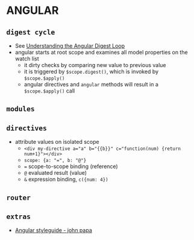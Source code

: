 # ANGULAR

## `digest cycle`
* See [Understanding the Angular Digest Loop](http://techiejs.com/Blog/Post/Understanding-The-AngularJS-Digest-Loop)
* angular starts at root scope and examines all model properties on the watch list
  * it dirty checks by comparing new value to previous value
  * it is triggered by `$scope.digest()`, which is invoked by `$scope.$apply()`
  * angular directives and `angular` methods will result in a `$scope.$apply()` call

## `modules`

## `directives`
* attribute values on isolated scope
  * `<div my-directive a="a" b="{{b}}" c="function(num) {return num+1}"></div>`
  * `scope: {a: "=", b: "@"}`
  * `=` scope-to-scope binding (reference)
  * `@` evaluated result (value)
  * `&` expression binding, `c({num: 4})`

## `router`

## `extras`
* [Angular styleguide - john papa](https://github.com/johnpapa/angular-styleguide)
